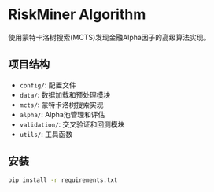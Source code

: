 # RiskMiner Algorithm

使用蒙特卡洛树搜索(MCTS)发现金融Alpha因子的高级算法实现。

## 项目结构

- `config/`: 配置文件
- `data/`: 数据加载和预处理模块
- `mcts/`: 蒙特卡洛树搜索实现
- `alpha/`: Alpha池管理和评估
- `validation/`: 交叉验证和回测模块
- `utils/`: 工具函数

## 安装

```bash
pip install -r requirements.txt